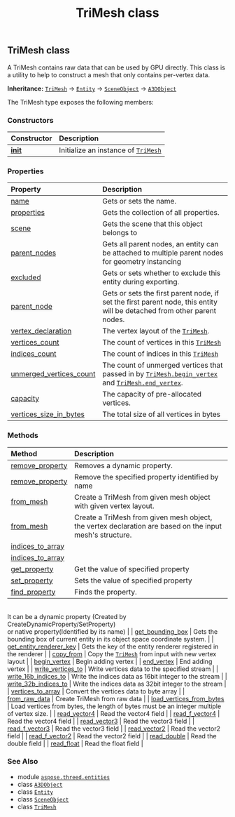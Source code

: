 ﻿---
title: TriMesh class
second_title: Aspose.3D for Python via .NET API References
description: 
type: docs
weight: 380
url: /python-net/aspose.threed.entities/trimesh/
is_root: false
---

## TriMesh class

A TriMesh contains raw data that can be used by GPU directly.
This class is a utility to help to construct a mesh that only contains per-vertex data.



**Inheritance:** [`TriMesh`](/3d/python-net/aspose.threed.entities/trimesh) → 
[`Entity`](/3d/python-net/aspose.threed/entity) → 
[`SceneObject`](/3d/python-net/aspose.threed/sceneobject) → 
[`A3DObject`](/3d/python-net/aspose.threed/a3dobject)



The TriMesh type exposes the following members:

### Constructors
| Constructor | Description |
| :- | :- |
| [__init__](/3d/python-net/aspose.threed.entities/trimesh/__init__/#str-aspose.threed.utilities.VertexDeclaration) | Initialize an instance of [`TriMesh`](/3d/python-net/aspose.threed.entities/trimesh) |


### Properties
| Property | Description |
| :- | :- |
| [name](/3d/python-net/aspose.threed.entities/trimesh/name) | Gets or sets the name. |
| [properties](/3d/python-net/aspose.threed.entities/trimesh/properties) | Gets the collection of all properties. |
| [scene](/3d/python-net/aspose.threed.entities/trimesh/scene) | Gets the scene that this object belongs to |
| [parent_nodes](/3d/python-net/aspose.threed.entities/trimesh/parent_nodes) | Gets all parent nodes, an entity can be attached to multiple parent nodes for geometry instancing |
| [excluded](/3d/python-net/aspose.threed.entities/trimesh/excluded) | Gets or sets whether to exclude this entity during exporting. |
| [parent_node](/3d/python-net/aspose.threed.entities/trimesh/parent_node) | Gets or sets the first parent node, if set the first parent node, this entity will be detached from other parent nodes. |
| [vertex_declaration](/3d/python-net/aspose.threed.entities/trimesh/vertex_declaration) | The vertex layout of the [`TriMesh`](/3d/python-net/aspose.threed.entities/trimesh). |
| [vertices_count](/3d/python-net/aspose.threed.entities/trimesh/vertices_count) | The count of vertices in this [`TriMesh`](/3d/python-net/aspose.threed.entities/trimesh) |
| [indices_count](/3d/python-net/aspose.threed.entities/trimesh/indices_count) | The count of indices in this [`TriMesh`](/3d/python-net/aspose.threed.entities/trimesh) |
| [unmerged_vertices_count](/3d/python-net/aspose.threed.entities/trimesh/unmerged_vertices_count) | The count of unmerged vertices that passed in by [`TriMesh.begin_vertex`](/3d/python-net/aspose.threed.entities/trimesh/begin_vertex) and [`TriMesh.end_vertex`](/3d/python-net/aspose.threed.entities/trimesh/end_vertex). |
| [capacity](/3d/python-net/aspose.threed.entities/trimesh/capacity) | The capacity of pre-allocated vertices. |
| [vertices_size_in_bytes](/3d/python-net/aspose.threed.entities/trimesh/vertices_size_in_bytes) | The total size of all vertices in bytes |


### Methods
| Method | Description |
| :- | :- |
| [remove_property](/3d/python-net/aspose.threed.entities/trimesh/remove_property/#aspose.threed.Property) | Removes a dynamic property. |
| [remove_property](/3d/python-net/aspose.threed.entities/trimesh/remove_property/#str) | Remove the specified property identified by name |
| [from_mesh](/3d/python-net/aspose.threed.entities/trimesh/from_mesh/#aspose.threed.utilities.VertexDeclaration-aspose.threed.entities.Mesh) | Create a TriMesh from given mesh object with given vertex layout. |
| [from_mesh](/3d/python-net/aspose.threed.entities/trimesh/from_mesh/#aspose.threed.entities.Mesh-bool) | Create a TriMesh from given mesh object, the vertex declaration are based on the input mesh's structure. |
| [indices_to_array](/3d/python-net/aspose.threed.entities/trimesh/indices_to_array/#any) |  |
| [indices_to_array](/3d/python-net/aspose.threed.entities/trimesh/indices_to_array/#any) |  |
| [get_property](/3d/python-net/aspose.threed.entities/trimesh/get_property/#str) | Get the value of specified property |
| [set_property](/3d/python-net/aspose.threed.entities/trimesh/set_property/#str-any) | Sets the value of specified property |
| [find_property](/3d/python-net/aspose.threed.entities/trimesh/find_property/#str) | Finds the property.<br/>It can be a dynamic property (Created by CreateDynamicProperty/SetProperty) <br/>or native property(Identified by its name) |
| [get_bounding_box](/3d/python-net/aspose.threed.entities/trimesh/get_bounding_box/#) | Gets the bounding box of current entity in its object space coordinate system. |
| [get_entity_renderer_key](/3d/python-net/aspose.threed.entities/trimesh/get_entity_renderer_key/#) | Gets the key of the entity renderer registered in the renderer |
| [copy_from](/3d/python-net/aspose.threed.entities/trimesh/copy_from/#aspose.threed.entities.TriMesh-aspose.threed.utilities.VertexDeclaration) | Copy the [`TriMesh`](/3d/python-net/aspose.threed.entities/trimesh) from input with new vertex layout |
| [begin_vertex](/3d/python-net/aspose.threed.entities/trimesh/begin_vertex/#) | Begin adding vertex |
| [end_vertex](/3d/python-net/aspose.threed.entities/trimesh/end_vertex/#) | End adding vertex |
| [write_vertices_to](/3d/python-net/aspose.threed.entities/trimesh/write_vertices_to/#io.RawIOBase) | Write vertices data to the specified stream |
| [write_16b_indices_to](/3d/python-net/aspose.threed.entities/trimesh/write_16b_indices_to/#io.RawIOBase) | Write the indices data as 16bit integer to the stream |
| [write_32b_indices_to](/3d/python-net/aspose.threed.entities/trimesh/write_32b_indices_to/#io.RawIOBase) | Write the indices data as 32bit integer to the stream |
| [vertices_to_array](/3d/python-net/aspose.threed.entities/trimesh/vertices_to_array/#) | Convert the vertices data to byte array |
| [from_raw_data](/3d/python-net/aspose.threed.entities/trimesh/from_raw_data/#aspose.threed.utilities.VertexDeclaration-bytes-list-bool) | Create TriMesh from raw data |
| [load_vertices_from_bytes](/3d/python-net/aspose.threed.entities/trimesh/load_vertices_from_bytes/#bytes) | Load vertices from bytes, the length of bytes must be an integer multiple of vertex size. |
| [read_vector4](/3d/python-net/aspose.threed.entities/trimesh/read_vector4/#int-aspose.threed.utilities.VertexField) | Read the vector4 field |
| [read_f_vector4](/3d/python-net/aspose.threed.entities/trimesh/read_f_vector4/#int-aspose.threed.utilities.VertexField) | Read the vector4 field |
| [read_vector3](/3d/python-net/aspose.threed.entities/trimesh/read_vector3/#int-aspose.threed.utilities.VertexField) | Read the vector3 field |
| [read_f_vector3](/3d/python-net/aspose.threed.entities/trimesh/read_f_vector3/#int-aspose.threed.utilities.VertexField) | Read the vector3 field |
| [read_vector2](/3d/python-net/aspose.threed.entities/trimesh/read_vector2/#int-aspose.threed.utilities.VertexField) | Read the vector2 field |
| [read_f_vector2](/3d/python-net/aspose.threed.entities/trimesh/read_f_vector2/#int-aspose.threed.utilities.VertexField) | Read the vector2 field |
| [read_double](/3d/python-net/aspose.threed.entities/trimesh/read_double/#int-aspose.threed.utilities.VertexField) | Read the double field |
| [read_float](/3d/python-net/aspose.threed.entities/trimesh/read_float/#int-aspose.threed.utilities.VertexField) | Read the float field |



### See Also
* module [`aspose.threed.entities`](..)
* class [`A3DObject`](/3d/python-net/aspose.threed/a3dobject)
* class [`Entity`](/3d/python-net/aspose.threed/entity)
* class [`SceneObject`](/3d/python-net/aspose.threed/sceneobject)
* class [`TriMesh`](/3d/python-net/aspose.threed.entities/trimesh)
